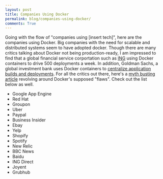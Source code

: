 ```yaml
---
layout: post
title: Companies Using Docker
permalink: blog/companies-using-docker/
comments: True
---
```


Going with the flow of "companies using [insert tech]", here are the companies using Docker. Big companies with the need for scalable and distributed systems seem to have adopted docker. Though there are many critics talking about Docker not being production-ready, I am impressed to find that a global financial service corportation such as [ING](http://blog.docker.com/2014/12/dockercon-europe-keynote-continuous-delivery-in-the-enterprise-by-henk-kolk-ing/) using Docker containers to drive 500 deployments a week. In addition, Goldman Sachs, a global investment bank uses Docker containers to [centralize application builds and deployments](http://www.nytimes.com/2015/01/13/business/a-small-software-company-sees-a-future-in-containers-of-code.html?_r=2). For all the critics out there, here's a [myth busting article](http://www.cloudtp.com/2015/02/26/myth-busting-docker-six-reasons-why-the-containerized-future-is-closer-than-you-think/) revolving around Docker's supposed "flaws". Check out the list below as well.

- Google App Engine
- Red Hat
- Groupon
- Uber
- Paypal
- Business Insider
- Ebay
- Yelp
- Shopify
- Spotify
- New Relic
- BBC News
- Baidu
- ING Direct
- Joyent
- Grubhub
